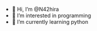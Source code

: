 - 👋 Hi, I’m @N42hira
- 👀 I’m interested in programming
- 🌱 I’m currently learning python


<!---
N42hira/N42hira is a ✨ special ✨ repository because its `README.md` (this file) appears on your GitHub profile.
You can click the Preview link to take a look at your changes.
--->
